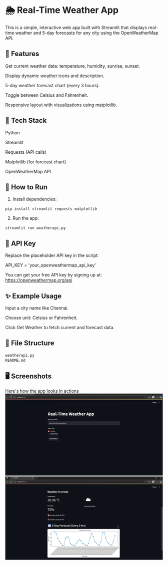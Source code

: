 # 🌦 Real-Time Weather App

This is a simple, interactive web app built with Streamlit that displays real-time weather and 5-day forecasts for any city using the OpenWeatherMap API.

## 📌 Features

Get current weather data: temperature, humidity, sunrise, sunset.

Display dynamic weather icons and description.

5-day weather forecast chart (every 3 hours).

Toggle between Celsius and Fahrenheit.

Responsive layout with visualizations using matplotlib.


## 🚀 Tech Stack

Python

Streamlit

Requests (API calls)

Matplotlib (for forecast chart)

OpenWeatherMap API


## 🔧 How to Run

1. Install dependencies:
```
pip install streamlit requests matplotlib
```

2. Run the app:
```
streamlit run weatherapi.py
```


## 🔑 API Key

Replace the placeholder API key in the script:

API_KEY = 'your_openweathermap_api_key'

You can get your free API key by signing up at: https://openweathermap.org/api

## ✨ Example Usage

Input a city name like Chennai.

Choose unit: Celsius or Fahrenheit.

Click Get Weather to fetch current and forecast data.


## 📁 File Structure
```
weatherapi.py        
README.md           
```


## 🖥️ Screenshots

Here's how the app looks in actions
![Weather app Screenshot1](images/Screenshot(1).png)
![Weather app Screenshot2](images/Screenshot(2).png)




